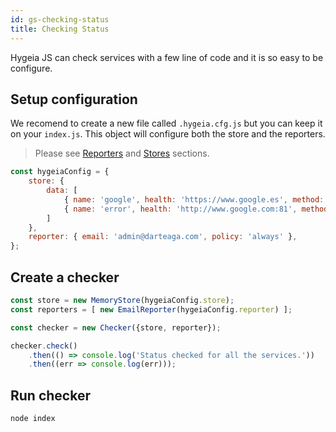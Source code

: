 ```yaml
---
id: gs-checking-status
title: Checking Status
---
```


Hygeia JS can check services with a few line of code and it is so easy to be configure.

## Setup configuration

We recomend to create a new file called `.hygeia.cfg.js` but you can keep it on your `index.js`. This object will configure both the store and the reporters. 

> Please see [Reporters]() and [Stores]() sections. 

```javascript
const hygeiaConfig = {
    store: {
        data: [
            { name: 'google', health: 'https://www.google.es', method: 'GET' },
            { name: 'error', health: 'http://www.google.com:81', method: 'GET' },
        ]
    },
    reporter: { email: 'admin@darteaga.com', policy: 'always' },
};
```

## Create a checker

```javascript
const store = new MemoryStore(hygeiaConfig.store);
const reporters = [ new EmailReporter(hygeiaConfig.reporter) ];

const checker = new Checker({store, reporter});

checker.check()
    .then(() => console.log('Status checked for all the services.'))
    .then((err => console.log(err)));
```

## Run checker

```sh
node index
```

